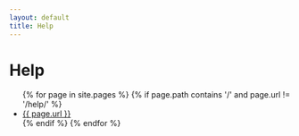 ```yaml
---
layout: default
title: Help
---
```


# Help

<ul>
  {% for page in site.pages %}
    {% if page.path contains '/' and page.url != '/help/' %}
      <li><a href="/post{{ page.url }}">{{ page.url }}</a></li>
    {% endif %}
  {% endfor %}
</ul>
